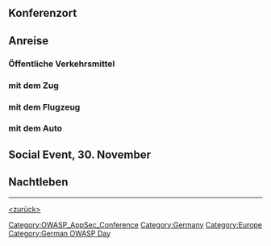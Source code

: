 ## Konferenzort

## Anreise

### Öffentliche Verkehrsmittel

### mit dem Zug

### mit dem Flugzeug

### mit dem Auto

## Social Event, 30. November

## Nachtleben

-----

[<top>](https://www.owasp.org/index.php?title=German_OWASP_Day_2015)
[<zurück>](German_OWASP_Day_2015 "wikilink")
[<Germany>](Germany "wikilink")

[Category:OWASP_AppSec_Conference](Category:OWASP_AppSec_Conference "wikilink")
[Category:Germany](Category:Germany "wikilink")
[Category:Europe](Category:Europe "wikilink") [Category:German OWASP
Day](Category:German_OWASP_Day "wikilink")
